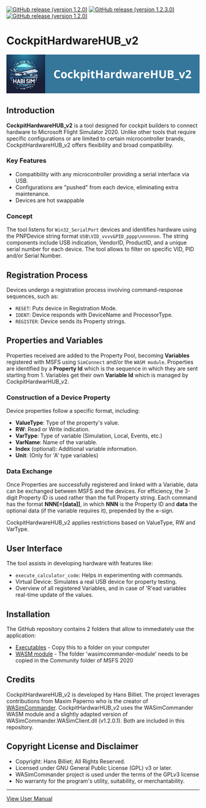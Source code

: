 [![GitHub release (version 1.2.0)](https://img.shields.io/badge/Executables-v2.1.0-blue)](https://github.com/HansBilliet/CockpitHardwareHUB_v2/tree/master/Executables)
[![GitHub release (version 1.2.3.0)](https://img.shields.io/badge/WASM--Module-v1.2.0.0-blue)](https://github.com/HansBilliet/CockpitHardwareHUB_v2/tree/master/WASM%20Module)
[![GitHub release (version 1.2.0)](https://img.shields.io/badge/Documentation-v2.1.0-blue)](https://github.com/HansBilliet/CockpitHardwareHUB_v2/tree/master/CockpitHardwareHUB%20User%20Manual.pdf)

# CockpitHardwareHUB_v2

<p align="center">
  <img src="assets/CockpitHardwareHUB_v2.png" alt="CockpitHardwareHUB_v2 Logo">
</p>

## Introduction
**CockpitHardwareHUB_v2** is a tool designed for cockpit builders to connect hardware to Microsoft Flight Simulator 2020. Unlike other tools that require specific configurations or are limited to certain microcontroller brands, CockpitHardwareHUB_v2 offers flexibility and broad compatibility.

### Key Features
- Compatibility with any microcontroller providing a serial interface via USB.
- Configurations are "pushed" from each device, eliminating extra maintenance.
- Devices are hot swappable

### Concept
The tool listens for `Win32_SerialPort` devices and identifies hardware using the PNPDevice string format `USB\VID_vvvv&PID_pppp\nnnnnnn`. The string components include USB indication, VendorID, ProductID, and a unique serial number for each device. The tool allows to filter on specific VID, PID and/or Serial Number.

## Registration Process
Devices undergo a registration process involving command-response sequences, such as:
- `RESET`: Puts device in Registration Mode.
- `IDENT`: Device responds with DeviceName and ProcessorType.
- `REGISTER`: Device sends its Property strings.

## Properties and Variables
Properties received are added to the Property Pool, becoming **Variables** registered with MSFS using `SimConnect` and/or the `WASM module`. Properties are identified by a **Property Id** which is the sequence in which they are sent starting from 1. Variables get their own **Variable Id** which is managed by CockpitHardwarHUB_v2.

### Construction of a Device Property
Device properties follow a specific format, including:
- **ValueType**: Type of the property's value.
- **RW**: Read or Write indication.
- **VarType**: Type of variable (Simulation, Local, Events, etc.)
- **VarName**: Name of the variable.
- **Index** (optional): Additional variable information.
- **Unit**: (Only for 'A' type variables)

### Data Exchange
Once Properties are successfully registered and linked with a Variable, data can be exchanged between MSFS and the devices. For efficiency, the 3-digit Property ID is used rather than the full Property string. Each command has the format **NNN[=[data]]**, in which **NNN** is the Property ID and **data** the optional data (if the variable requires it), prepended by the **=**-sign.

CockpitHardwareHUB_v2 applies restrictions based on ValueType, RW and VarType.

## User Interface
The tool assists in developing hardware with features like:
- `execute_calculator_code`: Helps in experimenting with commands.
- Virtual Device: Simulates a real USB device for property testing.
- Overview of all registered Variables, and in case of 'R'ead variables real-time update of the values.

## Installation

The GitHub repository contains 2 folders that allow to immediately use the application:
- [Executables](https://github.com/HansBilliet/CockpitHardwareHUB/tree/master/Executabes) - Copy this to a folder on your computer
- [WASM module](https://github.com/HansBilliet/CockpitHardwareHUB_v2/tree/master/WASM%20Module) - The folder 'wasimcommander-module' needs to be copied in the Community folder of MSFS 2020

## Credits
CockpitHardwareHUB_v2 is developed by Hans Billiet. The project leverages contributions from Maxim Paperno who is the creator of [WASimCommander](https://github.com/mpaperno/WASimCommander/tree/). CockpitHardwarHUB_v2 uses the WASimCommander WASM module and a slightly adapted version of WASimCommander.WASimClient.dll (v1.2.0.1). Both are included in this repository.

## Copyright License and Disclaimer
- Copyright: Hans Billiet; All Rights Reserved.
- Licensed under GNU General Public License (GPL) v3 or later.
- WASimCommander project is used under the terms of the GPLv3 license
- No warranty for the program's utility, suitability, or merchantability.

---

[View User Manual](CockpitHardwareHUB%20User%20Manual.pdf)
